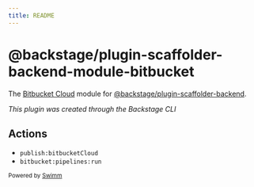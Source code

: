 ```yaml
---
title: README
---
```

# @backstage/plugin-scaffolder-backend-module-bitbucket

The [Bitbucket Cloud](https://bitbucket.org) module for [@backstage/plugin-scaffolder-backend](https://www.npmjs.com/package/@backstage/plugin-scaffolder-backend).

*This plugin was created through the Backstage CLI*

## Actions

- `publish:bitbucketCloud`
- `bitbucket:pipelines:run`

<SwmMeta version="3.0.0"><sup>Powered by [Swimm](https://app.swimm.io/)</sup></SwmMeta>
